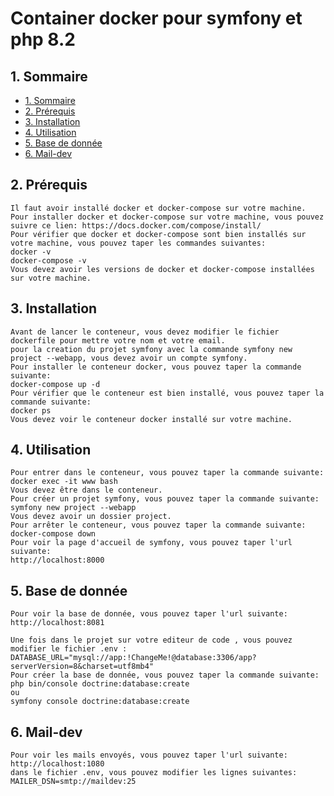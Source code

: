 # Container docker pour symfony et php 8.2

## 1. <a name= 'sommaire'></a>Sommaire

- [1. Sommaire](#sommaire)
- [2. Prérequis](#Prérequis)
- [3. Installation](#installation)
- [4. Utilisation](#utilisation)
- [5. Base de donnée](#base-de-donnée)
- [6. Mail-dev](#maildev)




## 2. <a name= 'Prérequis'></a>Prérequis
    Il faut avoir installé docker et docker-compose sur votre machine.
    Pour installer docker et docker-compose sur votre machine, vous pouvez suivre ce lien: https://docs.docker.com/compose/install/
    Pour vérifier que docker et docker-compose sont bien installés sur votre machine, vous pouvez taper les commandes suivantes:
    docker -v
    docker-compose -v
    Vous devez avoir les versions de docker et docker-compose installées sur votre machine.
    
## 3. <a name= 'Installation'></a>Installation
    Avant de lancer le conteneur, vous devez modifier le fichier dockerfile pour mettre votre nom et votre email.
    pour la creation du projet symfony avec la commande symfony new project --webapp, vous devez avoir un compte symfony.
    Pour installer le conteneur docker, vous pouvez taper la commande suivante:
    docker-compose up -d
    Pour vérifier que le conteneur est bien installé, vous pouvez taper la commande suivante:
    docker ps
    Vous devez voir le conteneur docker installé sur votre machine.

## 4. <a name= 'Utilisation'></a>Utilisation
    Pour entrer dans le conteneur, vous pouvez taper la commande suivante:
    docker exec -it www bash
    Vous devez être dans le conteneur.
    Pour créer un projet symfony, vous pouvez taper la commande suivante:
    symfony new project --webapp
    Vous devez avoir un dossier project.
    Pour arrêter le conteneur, vous pouvez taper la commande suivante:
    docker-compose down
    Pour voir la page d'accueil de symfony, vous pouvez taper l'url suivante:
    http://localhost:8000
    

## 5. <a name = 'Base de donnée'></a>Base de donnée
    Pour voir la base de donnée, vous pouvez taper l'url suivante:
    http://localhost:8081

    Une fois dans le projet sur votre editeur de code , vous pouvez modifier le fichier .env :
    DATABASE_URL="mysql://app:!ChangeMe!@database:3306/app?serverVersion=8&charset=utf8mb4"
    Pour créer la base de donnée, vous pouvez taper la commande suivante:
    php bin/console doctrine:database:create
    ou
    symfony console doctrine:database:create

## 6. <a name = 'Maildev'></a>Mail-dev
    Pour voir les mails envoyés, vous pouvez taper l'url suivante:
    http://localhost:1080
    dans le fichier .env, vous pouvez modifier les lignes suivantes:
    MAILER_DSN=smtp://maildev:25



